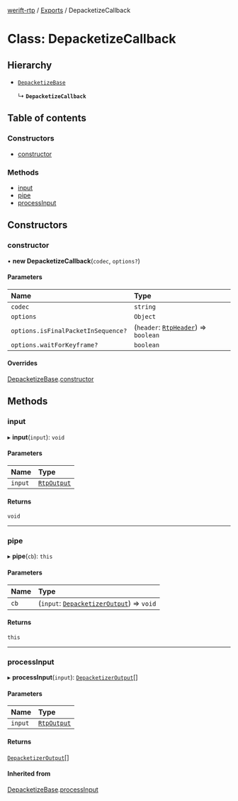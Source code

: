 [werift-rtp](../README.md) / [Exports](../modules.md) / DepacketizeCallback

# Class: DepacketizeCallback

## Hierarchy

- [`DepacketizeBase`](DepacketizeBase.md)

  ↳ **`DepacketizeCallback`**

## Table of contents

### Constructors

- [constructor](DepacketizeCallback.md#constructor)

### Methods

- [input](DepacketizeCallback.md#input)
- [pipe](DepacketizeCallback.md#pipe)
- [processInput](DepacketizeCallback.md#processinput)

## Constructors

### constructor

• **new DepacketizeCallback**(`codec`, `options?`)

#### Parameters

| Name | Type |
| :------ | :------ |
| `codec` | `string` |
| `options` | `Object` |
| `options.isFinalPacketInSequence?` | (`header`: [`RtpHeader`](RtpHeader.md)) => `boolean` |
| `options.waitForKeyframe?` | `boolean` |

#### Overrides

[DepacketizeBase](DepacketizeBase.md).[constructor](DepacketizeBase.md#constructor)

## Methods

### input

▸ **input**(`input`): `void`

#### Parameters

| Name | Type |
| :------ | :------ |
| `input` | [`RtpOutput`](../interfaces/RtpOutput.md) |

#### Returns

`void`

___

### pipe

▸ **pipe**(`cb`): `this`

#### Parameters

| Name | Type |
| :------ | :------ |
| `cb` | (`input`: [`DepacketizerOutput`](../interfaces/DepacketizerOutput.md)) => `void` |

#### Returns

`this`

___

### processInput

▸ **processInput**(`input`): [`DepacketizerOutput`](../interfaces/DepacketizerOutput.md)[]

#### Parameters

| Name | Type |
| :------ | :------ |
| `input` | [`RtpOutput`](../interfaces/RtpOutput.md) |

#### Returns

[`DepacketizerOutput`](../interfaces/DepacketizerOutput.md)[]

#### Inherited from

[DepacketizeBase](DepacketizeBase.md).[processInput](DepacketizeBase.md#processinput)
